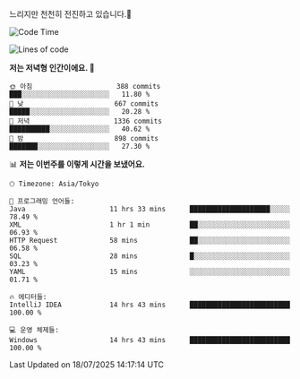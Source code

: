 느리지만 천천히 전진하고 있습니다.🐢

<!--START_SECTION:waka-->
![Code Time](http://img.shields.io/badge/Code%20Time-1%2C651%20hrs%2031%20mins-blue)

![Lines of code](https://img.shields.io/badge/%EC%A0%80%EB%8A%94%20%EC%97%AC%ED%83%9C%EA%B9%8C%EC%A7%80%20-925.5%20thousand%20%EC%A4%84%EC%9D%98%20%EC%BD%94%EB%93%9C%EB%A5%BC%20%EC%9E%91%EC%84%B1%ED%96%88%EC%96%B4%EC%9A%94.-blue)

**저는 저녁형 인간이에요. 🦉** 

```text
🌞 아침                     388 commits         ███░░░░░░░░░░░░░░░░░░░░░░   11.80 % 
🌆 낮　                     667 commits         █████░░░░░░░░░░░░░░░░░░░░   20.28 % 
🌃 저녁                     1336 commits        ██████████░░░░░░░░░░░░░░░   40.62 % 
🌙 밤　                     898 commits         ███████░░░░░░░░░░░░░░░░░░   27.30 % 
```


📊 **저는 이번주를 이렇게 시간을 보냈어요.** 

```text
🕑︎ Timezone: Asia/Tokyo

💬 프로그래밍 언어들: 
Java                     11 hrs 33 mins      ████████████████████░░░░░   78.49 % 
XML                      1 hr 1 min          ██░░░░░░░░░░░░░░░░░░░░░░░   06.93 % 
HTTP Request             58 mins             ██░░░░░░░░░░░░░░░░░░░░░░░   06.58 % 
SQL                      28 mins             █░░░░░░░░░░░░░░░░░░░░░░░░   03.23 % 
YAML                     15 mins             ░░░░░░░░░░░░░░░░░░░░░░░░░   01.71 % 

🔥 에디터들: 
IntelliJ IDEA            14 hrs 43 mins      █████████████████████████   100.00 % 

💻 운영 체제들: 
Windows                  14 hrs 43 mins      █████████████████████████   100.00 % 
```


 Last Updated on 18/07/2025 14:17:14 UTC
<!--END_SECTION:waka-->
